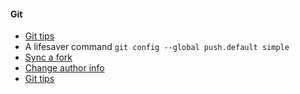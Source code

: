 #### Git 
- [Git tips](https://github.com/git-tips/tips)
- A lifesaver command `git config --global push.default simple`
- [Sync a fork](https://help.github.com/articles/syncing-a-fork/)
- [Change author info](https://help.github.com/articles/changing-author-info/)
- [Git tips](https://github.com/Imangazaliev/git-tips)
